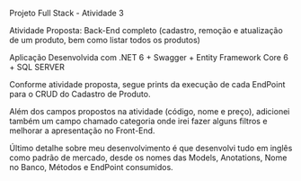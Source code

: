 Projeto Full Stack - Atividade 3

Atividade Proposta: Back-End completo (cadastro, remoção e atualização de um produto, bem como listar todos os produtos) 

 

Aplicação Desenvolvida com .NET 6 + Swagger + Entity Framework Core 6 + SQL SERVER

Conforme atividade proposta, segue prints da execução de cada EndPoint para o CRUD do Cadastro de Produto.

Além dos campos propostos na atividade (código, nome e preço), adicionei também um campo chamado categoria onde irei fazer alguns filtros e melhorar a apresentação no Front-End.

 

Último detalhe sobre meu desenvolvimento é que desenvolvi tudo em inglês como padrão de mercado, desde os nomes das Models, Anotations, Nome no Banco, Métodos e EndPoint consumidos.
